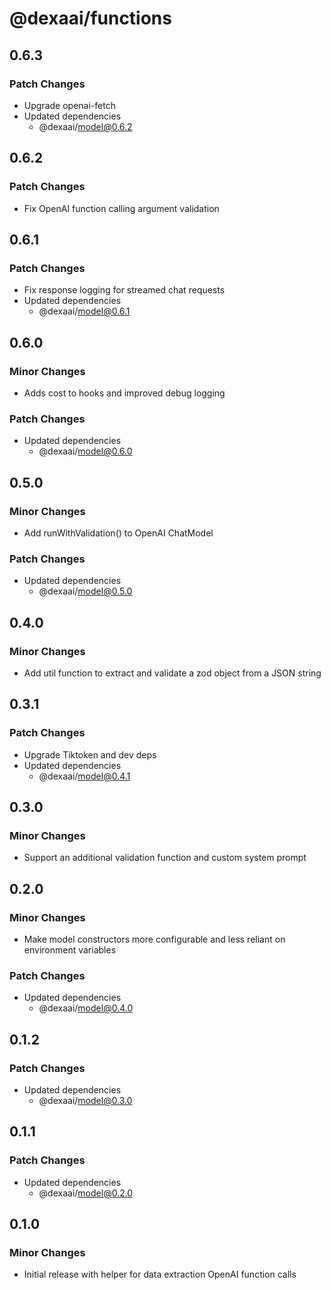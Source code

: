 # @dexaai/functions

## 0.6.3

### Patch Changes

- Upgrade openai-fetch
- Updated dependencies
  - @dexaai/model@0.6.2

## 0.6.2

### Patch Changes

- Fix OpenAI function calling argument validation

## 0.6.1

### Patch Changes

- Fix response logging for streamed chat requests
- Updated dependencies
  - @dexaai/model@0.6.1

## 0.6.0

### Minor Changes

- Adds cost to hooks and improved debug logging

### Patch Changes

- Updated dependencies
  - @dexaai/model@0.6.0

## 0.5.0

### Minor Changes

- Add runWithValidation() to OpenAI ChatModel

### Patch Changes

- Updated dependencies
  - @dexaai/model@0.5.0

## 0.4.0

### Minor Changes

- Add util function to extract and validate a zod object from a JSON string

## 0.3.1

### Patch Changes

- Upgrade Tiktoken and dev deps
- Updated dependencies
  - @dexaai/model@0.4.1

## 0.3.0

### Minor Changes

- Support an additional validation function and custom system prompt

## 0.2.0

### Minor Changes

- Make model constructors more configurable and less reliant on environment variables

### Patch Changes

- Updated dependencies
  - @dexaai/model@0.4.0

## 0.1.2

### Patch Changes

- Updated dependencies
  - @dexaai/model@0.3.0

## 0.1.1

### Patch Changes

- Updated dependencies
  - @dexaai/model@0.2.0

## 0.1.0

### Minor Changes

- Initial release with helper for data extraction OpenAI function calls
